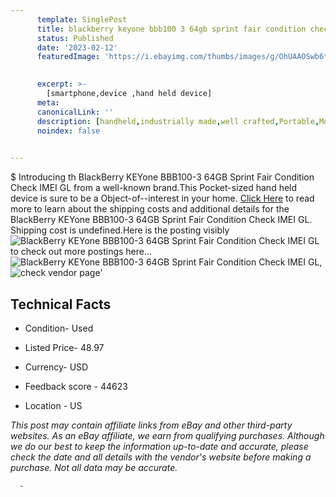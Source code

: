```yaml
---
      template: SinglePost
      title: blackberry keyone bbb100 3 64gb sprint fair condition check imei gl
      status: Published
      date: '2023-02-12'
      featuredImage: 'https://i.ebayimg.com/thumbs/images/g/OhUAAOSwb6tjyCl7/s-l225.jpg'
       

      excerpt: >-
        [smartphone,device ,hand held device]
      meta:
      canonicalLink: ''
      description: [handheld,industrially made,well crafted,Portable,Mobile,Compact,Convenient,Lightweight,Maneuverable,Man-portable,Miniature,Carriable,Hand-held,Light,Holdable,Transportable,Mobile device,Pocket-sized,On-the-go,Wireless,Cordless,Compact size,Convenient size, smartphone,device ,hand held device]
      noindex: false
      

---
```

$
      Introducing th BlackBerry KEYone BBB100-3 64GB Sprint Fair Condition Check IMEI GL from a well-known brand.This Pocket-sized hand held device is sure to be a Object-of--interest in your home. [Click Here](https://www.ebay.com/itm/334708191748?hash=item4dee29b204%3Ag%3AOhUAAOSwb6tjyCl7&mkevt=1&mkcid=1&mkrid=711-53200-19255-0&campid=%253CePNCampaignId%253E&customid=%253CreferenceId%253E&toolid=10049) to read more to learn about the shipping costs and additional details for the BlackBerry KEYone BBB100-3 64GB Sprint Fair Condition Check IMEI GL. Shipping cost is undefined.Here is the posting visibly ![BlackBerry KEYone BBB100-3 64GB Sprint Fair Condition Check IMEI GL](https://i.ebayimg.com/thumbs/images/g/OhUAAOSwb6tjyCl7/s-l225.jpg) to check out more postings here... ![BlackBerry KEYone BBB100-3 64GB Sprint Fair Condition Check IMEI GL](https://i.ebayimg.com/images/g/OhUAAOSwb6tjyCl7/s-l1600.jpg), ![check vendor page](https://origin-galleryplus.ebayimg.com/ws/web/334708191748_2_0_1/225x225.jpg,https://origin-galleryplus.ebayimg.com/ws/web/334708191748_3_0_1/225x225.jpg,https://origin-galleryplus.ebayimg.com/ws/web/334708191748_4_0_1/225x225.jpg,https://origin-galleryplus.ebayimg.com/ws/web/334708191748_5_0_1/225x225.jpg,https://origin-galleryplus.ebayimg.com/ws/web/334708191748_6_0_1/225x225.jpg,https://origin-galleryplus.ebayimg.com/ws/web/334708191748_7_0_1/225x225.jpg)'

      

 ## Technical Facts 



     
      

 - Condition- Used 


      

 - Listed Price- 48.97 


      

 - Currency- USD 


      

 - Feedback score - 44623 


      

 - Location - US 


      
      

 *_This post may contain affiliate links from eBay and other third-party websites. As an eBay affiliate, we earn from qualifying purchases. Although we do our best to keep the information up-to-date and accurate, please check the date and all details with the vendor's website before making a purchase. Not all data may be accurate._*




      -
